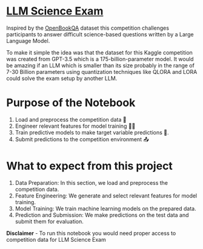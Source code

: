 # [LLM Science Exam](https://www.kaggle.com/competitions/kaggle-llm-science-exam)

Inspired by the [OpenBookQA](https://allenai.org/data/open-book-qa) dataset this competition challenges participants to answer difficult science-based questions written by a Large Language Model.

To make it simple the idea was that the dataset for this Kaggle competition was created from GPT-3.5 which is a 175-billion-parameter model. It would be amazing if an LLM which is smaller than its size probably in the range of 7-30 Billion parameters using quantization techniques like QLORA and LORA could solve the exam setup by another LLM.


# Purpose of the Notebook

1. Load and preprocess the competition data 📁
2. Engineer relevant features for model training 🏋️‍♂️
3. Train predictive models to make target variable predictions 🧠.
4. Submit predictions to the competition environment 📤

# What to expect from this project
1. Data Preparation: In this section, we load and preprocess the competition data.
2. Feature Engineering: We generate and select relevant features for model training.
3. Model Training: We train machine learning models on the prepared data.
4. Prediction and Submission: We make predictions on the test data and submit them for evaluation.

<b>Disclaimer</b> - To run this notebook you would need proper access to competition data for LLM Science Exam
